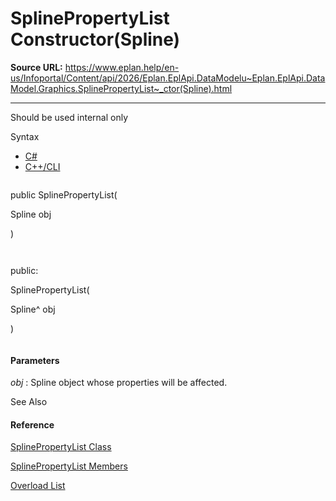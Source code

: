 # SplinePropertyList Constructor(Spline)

**Source URL:** https://www.eplan.help/en-us/Infoportal/Content/api/2026/Eplan.EplApi.DataModelu~Eplan.EplApi.DataModel.Graphics.SplinePropertyList~_ctor(Spline).html

---

Should be used internal only

Syntax

- [C#](#i-syntax-CS)
- [C++/CLI](#i-syntax-CPP2005)

```
```
public SplinePropertyList( 
   Spline obj
)
```
```

```
```
public:
SplinePropertyList( 
   Spline^ obj
)
```
```

#### Parameters

*obj*
:   Spline object whose properties will be affected.



See Also

#### Reference

[SplinePropertyList Class](Eplan.EplApi.DataModelu~Eplan.EplApi.DataModel.Graphics.SplinePropertyList.html)
  
[SplinePropertyList Members](Eplan.EplApi.DataModelu~Eplan.EplApi.DataModel.Graphics.SplinePropertyList_members.html)
  
[Overload List](Eplan.EplApi.DataModelu~Eplan.EplApi.DataModel.Graphics.SplinePropertyList~_ctor.html)